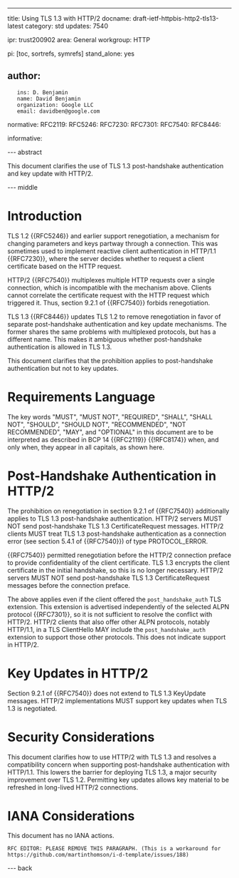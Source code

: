 ---
title: Using TLS 1.3 with HTTP/2
docname: draft-ietf-httpbis-http2-tls13-latest
category: std
updates: 7540

ipr: trust200902
area: General
workgroup: HTTP

pi: [toc, sortrefs, symrefs]
stand_alone: yes

author:
 -
       ins: D. Benjamin
       name: David Benjamin
       organization: Google LLC
       email: davidben@google.com

normative:
  RFC2119:
  RFC5246:
  RFC7230:
  RFC7301:
  RFC7540:
  RFC8446:

informative:


--- abstract

This document clarifies the use of TLS 1.3 post-handshake authentication and
key update with HTTP/2.

--- middle

# Introduction

TLS 1.2 {{RFC5246}} and earlier support renegotiation, a mechanism for changing
parameters and keys partway through a connection. This was sometimes used to
implement reactive client authentication in HTTP/1.1 {{RFC7230}}, where the
server decides whether to request a client certificate based on the HTTP
request.

HTTP/2 {{RFC7540}} multiplexes multiple HTTP requests over a single connection,
which is incompatible with the mechanism above. Clients cannot correlate the
certificate request with the HTTP request which triggered it. Thus, section
9.2.1 of {{RFC7540}} forbids renegotiation.

TLS 1.3 {{RFC8446}} updates TLS 1.2 to remove renegotiation in favor of
separate post-handshake authentication and key update mechanisms. The former
shares the same problems with multiplexed protocols, but has a different name.
This makes it ambiguous whether post-handshake authentication is allowed in TLS
1.3.

This document clarifies that the prohibition applies to post-handshake
authentication but not to key updates.


# Requirements Language

The key words "MUST", "MUST NOT", "REQUIRED", "SHALL", "SHALL NOT", "SHOULD",
"SHOULD NOT", "RECOMMENDED", "NOT RECOMMENDED", "MAY", and "OPTIONAL" in this
document are to be interpreted as described in BCP 14 {{RFC2119}} {{!RFC8174}}
when, and only when, they appear in all capitals, as shown here.


# Post-Handshake Authentication in HTTP/2

The prohibition on renegotiation in section 9.2.1 of {{RFC7540}} additionally
applies to TLS 1.3 post-handshake authentication.  HTTP/2 servers MUST NOT send
post-handshake TLS 1.3 CertificateRequest messages. HTTP/2 clients MUST treat
TLS 1.3 post-handshake authentication as a connection error (see section 5.4.1
of {{RFC7540}}) of type PROTOCOL\_ERROR.

{{RFC7540}} permitted renegotiation before the HTTP/2 connection preface to
provide confidentiality of the client certificate. TLS 1.3 encrypts the client
certificate in the initial handshake, so this is no longer necessary. HTTP/2
servers MUST NOT send post-handshake TLS 1.3 CertificateRequest messages before
the connection preface.

The above applies even if the client offered the `post_handshake_auth` TLS
extension. This extension is advertised independently of the selected ALPN
protocol {{RFC7301}}, so it is not sufficient to resolve the conflict with
HTTP/2. HTTP/2 clients that also offer other ALPN protocols, notably HTTP/1.1,
in a TLS ClientHello MAY include the `post_handshake_auth` extension to support
those other protocols. This does not indicate support in HTTP/2.


# Key Updates in HTTP/2

Section 9.2.1 of {{RFC7540}} does not extend to TLS 1.3 KeyUpdate messages.
HTTP/2 implementations MUST support key updates when TLS 1.3 is negotiated.


# Security Considerations

This document clarifies how to use HTTP/2 with TLS 1.3 and resolves a
compatibility concern when supporting post-handshake authentication with
HTTP/1.1. This lowers the barrier for deploying TLS 1.3, a major security
improvement over TLS 1.2. Permitting key updates allows key material to be
refreshed in long-lived HTTP/2 connections.


# IANA Considerations

This document has no IANA actions.

~~~
RFC EDITOR: PLEASE REMOVE THIS PARAGRAPH. (This is a workaround for
https://github.com/martinthomson/i-d-template/issues/188)
~~~

--- back
